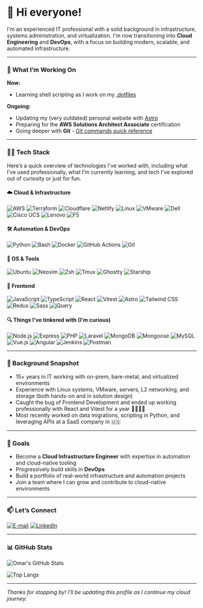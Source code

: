 # 👋 Hi everyone!

I'm an experienced IT professional with a solid background in infrastructure, systems administration, and virtualization. I'm now transitioning into **Cloud Engineering** and **DevOps**, with a focus on building modern, scalable, and automated infrastructure.

---

### 🌱 What I’m Working On

**Now:**
- Learning shell scripting as I work on my [.dotfiles](https://github.com/oatiffer/.dotfiles)

**Ongoing:**
- Updating my (very outdated) personal website with [Astro](https://astro.build)
- Preparing for the **AWS Solutions Architect Associate** certification
- Going deeper with **Git** - [Git commands quick reference](./git-quick-reference.md)

---

### 👨‍💻 Tech Stack

Here’s a quick overview of technologies I've worked with, including what I’ve used professionally, what I’m currently learning, and tech I've explored out of curiosity or just for fun.

#### ☁️ Cloud & Infrastructure

![AWS](https://img.shields.io/badge/AWS-Learning-gray?message=test&labelColor=FF9900&style=flat&logo=amazonwebservices&logoColor=white)
![Terraform](https://img.shields.io/badge/Terraform-Learning-gray?labelColor=844FBA&style=flat&logo=terraform&logoColor=white)
![Cloudflare](https://img.shields.io/badge/Cloudflare-Domain%20Hosting%20/%20Personal%20Projects-gray?labelColor=F96702&style=flat&logo=cloudflare&logoColor=white)
![Netlify](https://img.shields.io/badge/Netlify-Deployments%20/%20Personal%20Project-gray?labelColor=00C7B7&style=flat&logo=netlify&logoColor=white)
![Linux](https://img.shields.io/badge/Linux-Deployed%20%26%20Configured-gray?labelColor=FCC624&style=flat&logo=linux&logoColor=white)
![VMware](https://img.shields.io/badge/VMware%20vSphere-Deployed%20%26%20Configured%20/%20Presales-gray?labelColor=20232A&style=flat&logo=vmware&logoColor=white)
![Dell](https://img.shields.io/badge/Dell%20Servers%20%26%20Storage-Deployed%20%26%20Configured%20/%20Presales-gray?labelColor=007DB8&style=flat&logo=dell&logoColor=white)
![Cisco UCS](https://img.shields.io/badge/Cisco%20UCS%20Servers-Deployed%20%26%20Configured%20/%20Presales-gray?labelColor=1BA0D7&style=flat&logo=cisco&logoColor=white)
![Lenovo](https://img.shields.io/badge/Lenovo%20Servers-Presales%20Experience-gray?labelColor=E2231A&style=flat&logo=lenovo&logoColor=white)
![F5](https://img.shields.io/badge/F5%20Networks-Load%20Balancing%20Experience-gray?labelColor=E4002B&style=flat&logo=f5&logoColor=white)


#### 🛠 Automation & DevOps

![Python](https://img.shields.io/badge/Python-Comfortable-gray?labelColor=3776AB&style=flat&logo=python&logoColor=white)
![Bash](https://img.shields.io/badge/Bash%20Scripting-Comfortable-gray?labelColor=4EAA25&style=flat&logo=gnubash&logoColor=white)
![Docker](https://img.shields.io/badge/Docker-Learning-gray?labelColor=2496ED&style=flat&logo=docker&logoColor=white)
![GitHub Actions](https://img.shields.io/badge/GitHub%20Actions-Learning-gray?labelColor=2088FF&style=flat&logo=githubactions&logoColor=white)
![Git](https://img.shields.io/badge/Git-Daily%20Use-gray?labelColor=F05032&style=flat&logo=git&logoColor=white)

#### 🐧 OS & Tools

![Ubuntu](https://img.shields.io/badge/Ubuntu-Primary%20OS-gray?labelColor=E95420&style=flat&logo=ubuntu&logoColor=white)
![Neovim](https://img.shields.io/badge/Neovim-Primary%20Editor-gray?labelColor=57A143&style=flat&logo=neovim&logoColor=white)
![Zsh](https://img.shields.io/badge/Zsh-Daily%20Use-gray?labelColor=F15A24&style=flat&logo=zsh&logoColor=white)
![Tmux](https://img.shields.io/badge/Tmux-Daily%20Use-gray?labelColor=1BB91F&style=flat&logo=tmux&logoColor=white)
![Ghostty](https://custom-icon-badges.demolab.com/badge/Ghostty-Daily%20Use-gray?labelColor=0d1431&style=flat&logo=ghostty-ok&logoColor=white)
![Starship](https://img.shields.io/badge/Starship-Daily%20Use-gray?labelColor=DD0B78&style=flat&logo=starship&logoColor=white)

#### 🎨 Frontend

![JavaScript](https://img.shields.io/badge/JavaScript-Some%20Experience-gray?labelColor=F7DF1E&style=flat&logo=javascript&logoColor=white)
![TypeScript](https://img.shields.io/badge/TypeScript-Some%20Experience-gray?labelColor=3178C6&style=flat&logo=typescript&logoColor=white)
![React](https://img.shields.io/badge/React-Some%20Experience-gray?labelColor=61DAFB&style=flat&logo=react&logoColor=white)
![Vitest](https://img.shields.io/badge/Vitest-Some%20Experience-gray?labelColor=6E9F18&style=flat&logo=vitest&logoColor=white)
![Astro](https://img.shields.io/badge/Astro-Personal%20Projects-gray?labelColor=BC52EE&style=flat&logo=astro&logoColor=white)
![Tailwind CSS](https://img.shields.io/badge/TailwindCSS-Personal%20Projects-gray?labelColor=06B6D4&style=flat&logo=tailwindcss&logoColor=white)
![Redux](https://img.shields.io/badge/Redux-Familiar-gray?labelColor=764ABC&style=flat&logo=redux&logoColor=white)
![Sass](https://img.shields.io/badge/Sass-Familiar-gray?labelColor=CC6699&style=flat&logo=sass&logoColor=white)
![jQuery](https://img.shields.io/badge/jQuery-Familiar-gray?labelColor=0769AD&style=flat&logo=jquery&logoColor=white)

#### 🔍 Things I've tinkered with (I'm curious)

![Node.js](https://img.shields.io/badge/Node.js-gray?labelColor=5FA04E&style=flat&logo=nodedotjs&logoColor=white)
![Express](https://img.shields.io/badge/Express-gray?labelColor=000000&style=flat&logo=express&logoColor=white)
![PHP](https://img.shields.io/badge/PHP-gray?labelColor=777BB4&style=flat&logo=php&logoColor=white)
![Laravel](https://img.shields.io/badge/Laravel-gray?labelColor=FF2D20&style=flat&logo=laravel&logoColor=white)
![MongoDB](https://img.shields.io/badge/MongoDB-gray?labelColor=47A248&style=flat&logo=mongodb&logoColor=white)
![Mongoose](https://img.shields.io/badge/Mongoose-gray?labelColor=880000&style=flat&logo=mongoose&logoColor=white)
![MySQL](https://img.shields.io/badge/MySQL-gray?labelColor=4479A1&style=flat&logo=mysql&logoColor=white)
![Vue.js](https://img.shields.io/badge/Vue.js-gray?labelColor=4FC08D&style=flat&logo=vuedotjs&logoColor=white)
![Angular](https://img.shields.io/badge/Angular-gray?labelColor=20232A&style=flat&logo=angular&logoColor=white)
![Jenkins](https://img.shields.io/badge/Jenkins-gray?labelColor=D24939&style=flat&logo=jenkins&logoColor=white)
![Postman](https://img.shields.io/badge/Postman-gray?labelColor=DD3A0A&style=flat&logo=postman&logoColor=white)

---

### 🧰 Background Snapshot

- 15+ years in IT working with on-prem, bare-metal, and virtualized environments
- Experience with Linux systems, VMware, servers, L2 networking, and storage (both hands-on and in solution design)
- Caught the bug of Frontend Development and ended up working professionally with React and Vitest for a year 🤷‍♂️🤹‍♂️
- Most recently worked on data migrations, scripting in Python, and leveraging APIs at a SaaS company in 🇺🇸

---

### 🚀 Goals

- Become a **Cloud Infrastructure Engineer** with expertise in automation and cloud-native tooling
- Progressively build skills in **DevOps**
- Build a portfolio of real-world infrastructure and automation projects
- Join a team where I can grow and contribute to cloud-native environments

---

### 📫 Let’s Connect

[![E-mail](https://img.shields.io/badge/Email-D14836?labelColor=&style=flat&logo=gmail&logoColor=white)](mailto:me@omartiffer.cloud)
[![LinkedIn](https://img.shields.io/badge/LinkedIn-blue?labelColor=&style=flat&logo=linkedin&logoColor=white)](https://www.linkedin.com/in/omartiffer)

---

### 📊 GitHub Stats

![Omar's GitHub Stats](https://github-readme-stats.vercel.app/api?username=oatiffer&show_icons=true&theme=github_dark)

![Top Langs](https://github-readme-stats.vercel.app/api/top-langs/?username=oatiffer&exclude_repo=nerdify_webdev&layout=compact&langs_count=10&theme=github_dark)

<!-- ![Visitor Count](https://vbr.nathanchung.dev/badge?page_id=oatiffer&text=profile_views&style=for-the-badge&lcolor=20232A&logo=Github) -->

---

*Thanks for stopping by! I’ll be updating this profile as I continue my cloud journey.* 
